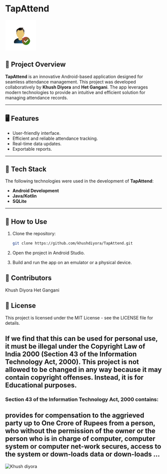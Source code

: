 # TapAttend

![TapAttend Logo](https://github.com/khushdiyora/TapAttend/blob/main/Output/TapAttend%20-%20Logo.png)

## 📖 Project Overview

**TapAttend** is an innovative Android-based application designed for seamless attendance management. This project was developed collaboratively by **Khush Diyora** and **Het Gangani**. The app leverages modern technologies to provide an intuitive and efficient solution for managing attendance records.

---

## 🖥️ Features
- User-friendly interface.
- Efficient and reliable attendance tracking.
- Real-time data updates.
- Exportable reports.

---

## 🔧 Tech Stack

The following technologies were used in the development of **TapAttend**:
- **Android Development**
- **Java/Kotlin**
- **SQLite**

---

## 🚀 How to Use

1. Clone the repository:
   ```bash
   git clone https://github.com/khushdiyora/TapAttend.git

2. Open the project in Android Studio.

3. Build and run the app on an emulator or a physical device.


## 🤝 Contributors

Khush Diyora
Het Gangani

## 📄 License

This project is licensed under the MIT License - see the LICENSE file for details.

## If we find that this can be used for personal use, it must be illegal under the Copyright Law of India 2000 (Section 43 of the Information Technology Act, 2000). This project is not allowed to be changed in any way because it may contain copyright offenses. Instead, it is for Educational purposes.

### Section 43 of the Information Technology Act, 2000 contains:

## provides for compensation to the aggrieved party up to One Crore of Rupees from a person, who without the permission of the owner or the person who is in charge of computer, computer system or computer net-work secures, access to the system or down-loads data or down-loads ...

![Khush diyora](https://github.com/user-attachments/assets/2cceda39-3a1a-44ff-aa96-556057017ee9)

